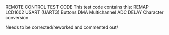 REMOTE CONTROL TEST CODE
This test code contains this:
REMAP
LCD1602
USART (UART3)
Buttons
DMA
Multichannel ADC
DELAY
Character conversion

Needs to be corrected/reworked and commented out/